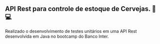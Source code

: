 ## API Rest para controle de estoque de Cervejas.  :beer: :computer:



Realizado o desenvolvimento de testes unitários em uma API Rest desenvolvida em Java no bootcamp do Banco Inter.